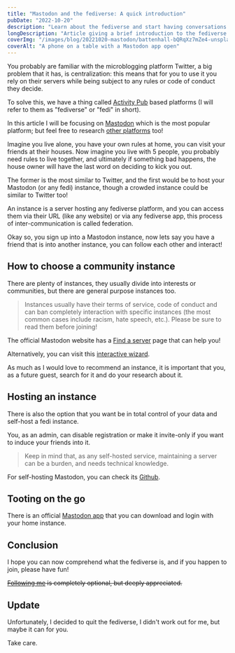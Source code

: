 ```yaml
---
title: "Mastodon and the fediverse: A quick introduction"
pubDate: "2022-10-20"
description: "Learn about the fediverse and start having conversations with Mastodon"
longDescription: "Article giving a brief introduction to the fediverse and learn about the Mastodon application."
coverImg: "/images/blog/20221020-mastodon/battenhall-bQRqXz7mZe4-unsplash.jpg"
coverAlt: "A phone on a table with a Mastodon app open"
---
```


You probably are familiar with the microblogging platform Twitter, a big problem that it has, is centralization: this means that for you to use it you rely on their servers while being subject to any rules or code of conduct they decide.

To solve this, we have a thing called [Activity Pub](https://activitypub.rocks) based platforms (I will refer to them as "fediverse" or "fedi" in short).

In this article I will be focusing on [Mastodon](https://en.m.wikipedia.org/wiki/Mastodon_%28software%29) which is the most popular platform; but feel free to research [other platforms](https://codeberg.org/fediverse/delightful-fediverse-apps) too!

Imagine you live alone, you have your own rules at home, you can visit your friends at their houses.
Now imagine you live with 5 people, you probably need rules to live together, and ultimately if something bad happens, the house owner will have the last word on deciding to kick you out.

The former is the most similar to Twitter, and the first would be to host your Mastodon (or any fedi) instance, though a crowded instance could be similar to Twitter too!

An instance is a server hosting any fediverse platform, and you can access them via their URL (like any website) or via any fediverse app, this process of inter-communication is called federation.

Okay so, you sign up into a Mastodon instance, now lets say you have a friend that is into another instance, you can follow each other and interact!

## How to choose a community instance

There are plenty of instances, they usually divide into interests or communities, but there are general purpose instances too.

> Instances usually have their terms of service, code of conduct and can ban completely interaction with specific instances (the most common cases include racism, hate speech, etc.). Please be sure to read them before joining!

The official Mastodon website has a [Find a server](https://joinmastodon.org/servers) page that can help you!

Alternatively, you can visit this [interactive wizard](https://instances.social/).

As much as I would love to recommend an instance, it is important that you, as a future guest, search for it and do your research about it.

## Hosting an instance

There is also the option that you want be in total control of your data and self-host a fedi instance.

You, as an admin, can disable registration or make it invite-only if you want to induce your friends into it.

> Keep in mind that, as any self-hosted service, maintaining a server can be a burden, and needs technical knowledge.

For self-hosting Mastodon, you can check its [Github](https://github.com/mastodon/mastodon).

## Tooting on the go

There is an official [Mastodon app](https://joinmastodon.org/apps) that you can download and login with your home instance.

## Conclusion

I hope you can now comprehend what the fediverse is, and if you happen to join, please have fun!

~~[Following me](https://pony.social/@luc) is completely optional, but deeply appreciated.~~

## Update

Unfortunately, I decided to quit the fediverse, I didn't work out for me, but maybe it can for you.

Take care.
